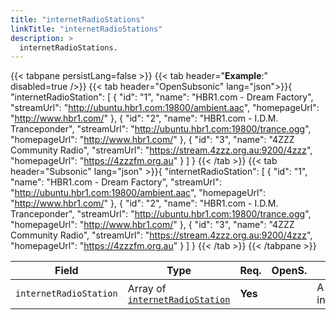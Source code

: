 ```yaml
---
title: "internetRadioStations"
linkTitle: "internetRadioStations"
description: >
  internetRadioStations.
---
```


{{< tabpane persistLang=false >}}
{{< tab header="**Example**:" disabled=true />}}
{{< tab header="OpenSubsonic" lang="json">}}{
  "internetRadioStation": [
      {
          "id": "1",
          "name": "HBR1.com - Dream Factory",
          "streamUrl": "http://ubuntu.hbr1.com:19800/ambient.aac",
          "homepageUrl": "http://www.hbr1.com/"
      },
      {
          "id": "2",
          "name": "HBR1.com - I.D.M. Tranceponder",
          "streamUrl": "http://ubuntu.hbr1.com:19800/trance.ogg",
          "homepageUrl": "http://www.hbr1.com/"
      },
      {
          "id": "3",
          "name": "4ZZZ Community Radio",
          "streamUrl": "https://stream.4zzz.org.au:9200/4zzz",
          "homepageUrl": "https://4zzzfm.org.au"
      }
  ]
}
{{< /tab >}}
{{< tab header="Subsonic" lang="json" >}}{
  "internetRadioStation": [
      {
          "id": "1",
          "name": "HBR1.com - Dream Factory",
          "streamUrl": "http://ubuntu.hbr1.com:19800/ambient.aac",
          "homepageUrl": "http://www.hbr1.com/"
      },
      {
          "id": "2",
          "name": "HBR1.com - I.D.M. Tranceponder",
          "streamUrl": "http://ubuntu.hbr1.com:19800/trance.ogg",
          "homepageUrl": "http://www.hbr1.com/"
      },
      {
          "id": "3",
          "name": "4ZZZ Community Radio",
          "streamUrl": "https://stream.4zzz.org.au:9200/4zzz",
          "homepageUrl": "https://4zzzfm.org.au"
      }
  ]
}
{{< /tab >}}
{{< /tabpane >}}

| Field |  Type | Req. | OpenS. | Details |
| --- | --- | --- | --- | --- |
| `internetRadioStation` | Array of [`internetRadioStation`](../internetradiostation) | **Yes** |     | A list of internetRadioStation |
